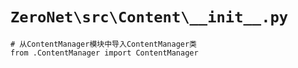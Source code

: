 # `ZeroNet\src\Content\__init__.py`

```
# 从ContentManager模块中导入ContentManager类
from .ContentManager import ContentManager
```